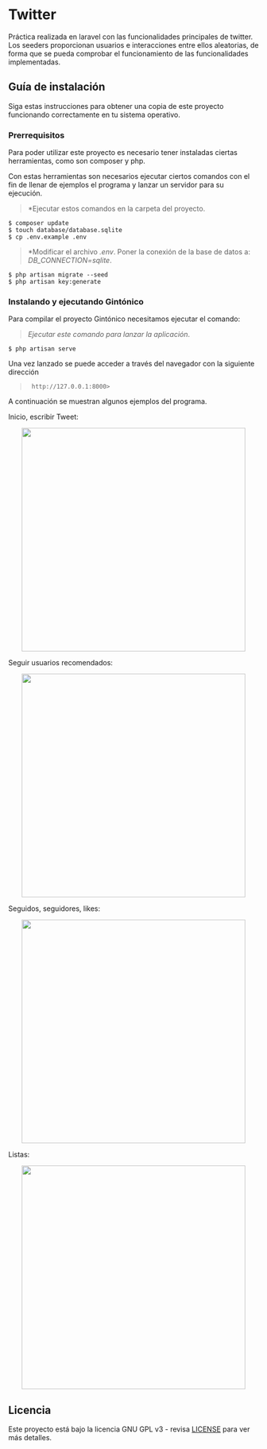 <p align="center"></p>

# Twitter &nbsp;
Práctica realizada en laravel con las funcionalidades principales de twitter. Los seeders proporcionan usuarios e interacciones entre ellos aleatorias, de forma que se pueda comprobar el funcionamiento de las funcionalidades implementadas.

## Guía de instalación

Siga estas instrucciones para obtener una copia de este proyecto funcionando correctamente en tu sistema operativo.

### Prerrequisitos 
Para poder utilizar este proyecto es necesario tener instaladas ciertas herramientas, como son composer y php.

Con estas herramientas son necesarios ejecutar ciertos comandos con el fin de llenar de ejemplos el programa y lanzar un servidor para su ejecución.

> *Ejecutar estos comandos en la carpeta del proyecto.
```
$ composer update
$ touch database/database.sqlite
$ cp .env.example .env
```
> *Modificar el archivo *.env*. Poner la conexión de la base de datos a: *DB_CONNECTION=sqlite*.

```
$ php artisan migrate --seed
$ php artisan key:generate
```

### Instalando y ejecutando Gintónico

Para compilar el proyecto Gintónico necesitamos ejecutar el comando:
> *Ejecutar este comando para lanzar la aplicación*.
```
$ php artisan serve
```

Una vez lanzado se puede acceder a través del navegador con la siguiente dirección

> ``` http://127.0.0.1:8000>```

A continuación se muestran algunos ejemplos del programa.

Inicio, escribir Tweet:
<p align="center"><img src="t1.gif" width="450"></img></p>
Seguir usuarios recomendados:
<p align="center"><img src="t2.gif" width="450"></img></p>
Seguidos, seguidores, likes:
<p align="center"><img src="t4.gif" width="450"></img></p>
Listas:
<p align="center"><img src="t5.gif" width="450"></img></p>

## Licencia

Este proyecto está bajo la licencia GNU GPL v3 - revisa [LICENSE](LICENSE) para ver más detalles.
